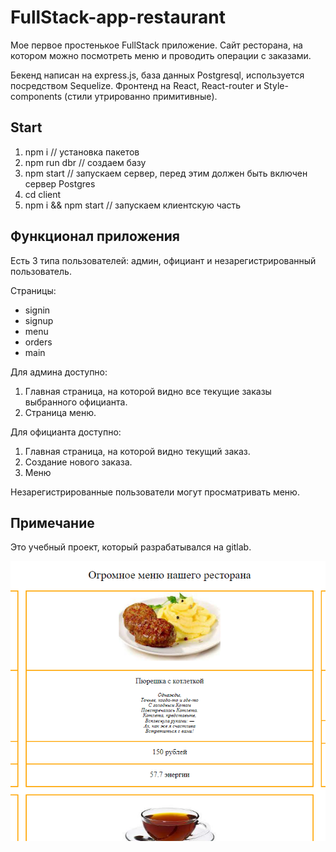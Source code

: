 # FullStack-app-restaurant

Мое первое простенькое FullStack приложение. Сайт ресторана, на котором можно посмотреть меню и проводить операции с заказами.

Бекенд написан на express.js, база данных Postgresql, используется посредством Sequelize.
Фронтенд на React, React-router и Style-components (стили утрированно примитивные).

## Start
1. npm i // установка пакетов
2. npm run dbr // создаем базу
3. npm start // запускаем сервер, перед этим должен быть включен сервер Postgres
4. cd client
5. npm i && npm start // запускаем клиентскую часть

## Функционал приложения

Есть 3 типа пользователей: админ, официант и незарегистрированный пользователь.

Страницы:
- signin
- signup
- menu
- orders
- main

Для админа доступно:
1. Главная страница, на которой видно все текущие заказы выбранного официанта.
2. Страница меню.

Для официанта доступно:
1. Главная страница, на которой видно текущий заказ.
2. Создание нового заказа.
3. Меню

Незарегистрированные пользователи могут просматривать меню.


## Примечание

Это учебный проект, который разрабатывался на gitlab.<br>

![menu](cut_menu.png)
